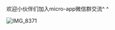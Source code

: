
欢迎小伙伴们加入micro-app微信群交流^ ^

![IMG_8371](https://github.com/micro-zoe/micro-app/assets/14011130/d5fb1b61-ba5c-46cd-a209-60fc5d0b5bda)














